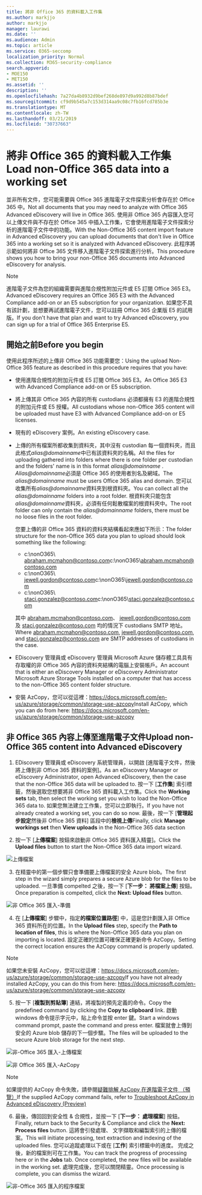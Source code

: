```yaml
---
title: 將非 Office 365 的資料載入工作集
ms.author: markjjo
author: markjjo
manager: laurawi
ms.date: ''
ms.audience: Admin
ms.topic: article
ms.service: O365-seccomp
localization_priority: Normal
ms.collection: M365-security-compliance
search.appverid:
- MOE150
- MET150
ms.assetid: ''
description: ''
ms.openlocfilehash: 7a27da4b8932d9bef268de897d9a992d8b87bdef
ms.sourcegitcommit: cf9d9b545a7c153d314aa9c08c7fb16fcd785b3e
ms.translationtype: MT
ms.contentlocale: zh-TW
ms.lasthandoff: 03/21/2019
ms.locfileid: "30737663"
---
```

# <a name="load-non-office-365-data-into-a-working-set"></a><span data-ttu-id="bc913-102">將非 Office 365 的資料載入工作集</span><span class="sxs-lookup"><span data-stu-id="bc913-102">Load non-Office 365 data into a working set</span></span>

<span data-ttu-id="bc913-103">並非所有文件，您可能需要與 Office 365 進階電子文件探索分析會存在於 Office 365 中。</span><span class="sxs-lookup"><span data-stu-id="bc913-103">Not all documents that you may need to analyze with Office 365 Advanced eDiscovery will live in Office 365.</span></span> <span data-ttu-id="bc913-104">使用非 Office 365 內容匯入您可以上傳文件與不存在於 Office 365 中插入工作集，它會使用進階電子文件探索分析的進階電子文件中的功能。</span><span class="sxs-lookup"><span data-stu-id="bc913-104">With the Non-Office 365 content import feature in Advanced eDiscovery you can upload documents that don't live in Office 365 into a working set so it is analyzed with Advanced eDiscovery.</span></span> <span data-ttu-id="bc913-105">此程序將示範如何將非 Office 365 文件移入進階電子文件探索進行分析。</span><span class="sxs-lookup"><span data-stu-id="bc913-105">This procedure shows you how to bring your non-Office 365 documents into Advanced eDiscovery for analysis.</span></span>

>[!Note]
><span data-ttu-id="bc913-106">進階電子文件為您的組織需要與進階合規性附加元件或 E5 訂閱 Office 365 E3。</span><span class="sxs-lookup"><span data-stu-id="bc913-106">Advanced eDiscovery requires an Office 365 E3 with the Advanced Compliance add-on or an E5 subscription for your organization.</span></span> <span data-ttu-id="bc913-107">如果您不具有該計劃，並想要再試進階電子文件，您可以註冊 Office 365 企業版 E5 的試用版。</span><span class="sxs-lookup"><span data-stu-id="bc913-107">If you don't have that plan and want to try Advanced eDiscovery, you can sign up for a trial of Office 365 Enterprise E5.</span></span>

## <a name="before-you-begin"></a><span data-ttu-id="bc913-108">開始之前</span><span class="sxs-lookup"><span data-stu-id="bc913-108">Before you begin</span></span>
<span data-ttu-id="bc913-109">使用此程序所述的上傳非 Office 365 功能需要您：</span><span class="sxs-lookup"><span data-stu-id="bc913-109">Using the upload Non-Office 365 feature as described in this procedure requires that you have:</span></span>

- <span data-ttu-id="bc913-110">使用進階合規性的附加元件或 E5 訂閱 Office 365 E3。</span><span class="sxs-lookup"><span data-stu-id="bc913-110">An Office 365 E3 with Advanced Compliance add-on or E5 subscription.</span></span>

- <span data-ttu-id="bc913-111">將上傳其非 Office 365 內容的所有 custodians 必須都擁有 E3 的進階合規性的附加元件或 E5 授權。</span><span class="sxs-lookup"><span data-stu-id="bc913-111">All custodians whose non-Office 365 content will be uploaded must have E3 with Advanced Compliance add-on or E5 licenses.</span></span>

- <span data-ttu-id="bc913-112">現有的 eDiscovery 案例。</span><span class="sxs-lookup"><span data-stu-id="bc913-112">An existing eDiscovery case.</span></span>

- <span data-ttu-id="bc913-113">上傳的所有檔案所都收集到資料夾，其中沒有 custodian 每一個資料夾，而且此格式*alias@domainname*中已有該資料夾的名稱。</span><span class="sxs-lookup"><span data-stu-id="bc913-113">All the files for uploading gathered into folders where there is one folder per custodian and the folders' name is in this format *alias@domainname* .</span></span> <span data-ttu-id="bc913-114">*Alias@domainname*必須是 Office 365 的使用者別名及網域。</span><span class="sxs-lookup"><span data-stu-id="bc913-114">The *alias@domainname* must be users Office 365 alias and domain.</span></span> <span data-ttu-id="bc913-115">您可以收集所有*alias@domainname*資料夾到根資料夾。</span><span class="sxs-lookup"><span data-stu-id="bc913-115">You can collect all the *alias@domainname* folders into a root folder.</span></span> <span data-ttu-id="bc913-116">根資料夾只能包含*alias@domainname*資料夾，必須有任何鬆散檔案的根資料夾中。</span><span class="sxs-lookup"><span data-stu-id="bc913-116">The root folder can only contain the *alias@domainname* folders, there must be no loose files in the root folder.</span></span>

   <span data-ttu-id="bc913-117">您要上傳的非 Office 365 資料的資料夾結構看起來應如下所示：</span><span class="sxs-lookup"><span data-stu-id="bc913-117">The folder structure for the non-Office 365 data you plan to upload should look something like the following:</span></span>

   - <span data-ttu-id="bc913-118">c:\nonO365\ abraham.mcmahon@contoso.com</span><span class="sxs-lookup"><span data-stu-id="bc913-118">c:\nonO365\abraham.mcmahon@contoso.com</span></span>
   - <span data-ttu-id="bc913-119">c:\nonO365\ jewell.gordon@contoso.com</span><span class="sxs-lookup"><span data-stu-id="bc913-119">c:\nonO365\jewell.gordon@contoso.com</span></span>
   - <span data-ttu-id="bc913-120">c:\nonO365\ staci.gonzalez@contoso.com</span><span class="sxs-lookup"><span data-stu-id="bc913-120">c:\nonO365\staci.gonzalez@contoso.com</span></span>

   <span data-ttu-id="bc913-121">其中 abraham.mcmahon@contoso.com、 jewell.gordon@contoso.com 及 staci.gonzalez@contoso.com 均的情況下 custodians SMTP 地址。</span><span class="sxs-lookup"><span data-stu-id="bc913-121">Where abraham.mcmahon@contoso.com, jewell.gordon@contoso.com, and staci.gonzalez@contoso.com are SMTP addresses of custodians in the case.</span></span>

- <span data-ttu-id="bc913-122">EDiscovery 管理員或 eDiscovery 管理員 Microsoft Azure 儲存體工具具有存取權的非 Office 365 內容的資料夾結構的電腦上安裝帳戶。</span><span class="sxs-lookup"><span data-stu-id="bc913-122">An account that is either an eDiscovery Manager or eDiscovery Administrator Microsoft Azure Storage Tools installed on a computer that has access to the non-Office 365 content folder structure.</span></span>

- <span data-ttu-id="bc913-123">安裝 AzCopy，您可以從這裡：https://docs.microsoft.com/en-us/azure/storage/common/storage-use-azcopy</span><span class="sxs-lookup"><span data-stu-id="bc913-123">Install AzCopy, which you can do from here: https://docs.microsoft.com/en-us/azure/storage/common/storage-use-azcopy</span></span>

## <a name="upload-non-office-365-content-into-advanced-ediscovery"></a><span data-ttu-id="bc913-124">非 Office 365 內容上傳至進階電子文件</span><span class="sxs-lookup"><span data-stu-id="bc913-124">Upload non-Office 365 content into Advanced eDiscovery</span></span>

1. <span data-ttu-id="bc913-125">EDiscovery 管理員或 eDiscovery 系統管理員，以開啟 [進階電子文件，然後將上傳到非 Office 365 資料的案例]。</span><span class="sxs-lookup"><span data-stu-id="bc913-125">As an eDiscovery Manager or eDiscovery Administrator, open Advanced eDiscovery, then the case that the non-Office 365 data will be uploaded to.</span></span>  <span data-ttu-id="bc913-126">按一下 [**工作集**] 索引標籤，然後選取您想要將非 Office 365 資料載入工作集。</span><span class="sxs-lookup"><span data-stu-id="bc913-126">Click the **Working sets** tab, then select the working set you wish to load the Non-Office 365 data to.</span></span>  <span data-ttu-id="bc913-127">如果您無法建立工作集，您可以立即執行。</span><span class="sxs-lookup"><span data-stu-id="bc913-127">If you have not already created a working set, you can do so now.</span></span>  <span data-ttu-id="bc913-128">最後，按一下 [**管理起步設定**然後非 Office 365 資料] 區段中的**檢視上傳**</span><span class="sxs-lookup"><span data-stu-id="bc913-128">Finally, click **Manage workings set** then **View uploads** in the Non-Office 365 data section</span></span>

2. <span data-ttu-id="bc913-129">按一下 [**上傳檔案**] 按鈕來啟動非 Office 365 資料匯入精靈]。</span><span class="sxs-lookup"><span data-stu-id="bc913-129">Click the **Upload files** button to start the Non-Office 365 data import wizard.</span></span>

![上傳檔案](../media/574f4059-4146-4058-9df3-ec97cf28d7c7.png)

3. <span data-ttu-id="bc913-131">在精靈中的第一個步驟只會準備要上傳檔案的安全 Azure blob。</span><span class="sxs-lookup"><span data-stu-id="bc913-131">The first step in the wizard simply prepares a secure Azure blob for the files to be uploaded.</span></span>  <span data-ttu-id="bc913-132">一旦準備 compelted 之後，按一下 [**下一步： 將檔案上傳**] 按鈕。</span><span class="sxs-lookup"><span data-stu-id="bc913-132">Once preparation is compelted, click the **Next: Upload files** button.</span></span>

![非 Office 365 匯入-準備](../media/0670a347-a578-454a-9b3d-e70ef47aec57.png)
 
4. <span data-ttu-id="bc913-134">在 [**上傳檔案**] 步驟中，指定**的檔案位置路徑**] 中，這是您計劃匯入非 Office 365 資料所在的位置。</span><span class="sxs-lookup"><span data-stu-id="bc913-134">In the **Upload files** step, specify the **Path to location of files**, this is where the Non-Office 365 data you plan on importing is located.</span></span>  <span data-ttu-id="bc913-135">設定正確的位置可確保正確更新命令 AzCopy。</span><span class="sxs-lookup"><span data-stu-id="bc913-135">Setting the correct location ensures the AzCopy command is properly updated.</span></span>

> [!NOTE]
> <span data-ttu-id="bc913-136">如果您未安裝 AzCopy，您可以從這裡：https://docs.microsoft.com/en-us/azure/storage/common/storage-use-azcopy</span><span class="sxs-lookup"><span data-stu-id="bc913-136">If you have not already installed AzCopy, you can do this from here: https://docs.microsoft.com/en-us/azure/storage/common/storage-use-azcopy</span></span>

5. <span data-ttu-id="bc913-137">按一下 [**複製到剪貼簿**] 連結，將複製的預先定義的命令。</span><span class="sxs-lookup"><span data-stu-id="bc913-137">Copy the predefined command by clicking the **Copy to clipboard** link.</span></span> <span data-ttu-id="bc913-138">啟動 windows 命令提示字元中，貼上命令並按 enter 鍵。</span><span class="sxs-lookup"><span data-stu-id="bc913-138">Start a windows command prompt, paste the command and press enter.</span></span>  <span data-ttu-id="bc913-139">檔案就會上傳到安全的 Azure blob 儲存的下一個步驟。</span><span class="sxs-lookup"><span data-stu-id="bc913-139">The files will be uploaded to the secure Azure blob storage for the next step.</span></span>

![非-Office 365 匯入-上傳檔案](../media/3ea53b5d-7f9b-4dfc-ba63-90a38c14d41a.png)

![非 Office 365 匯入-AzCopy](../media/504e2dbe-f36f-4f36-9b08-04aea85d8250.png)

> [!NOTE]
> <span data-ttu-id="bc913-142">如果提供的 AzCopy 命令失敗，請參閱[疑難排解 AzCopy 在進階電子文件 （預覽）](troubleshooting-azcopy.md)</span><span class="sxs-lookup"><span data-stu-id="bc913-142">If the supplied AzCopy command fails, refer to [Troubleshoot AzCopy in Advanced eDiscovery (Preview)](troubleshooting-azcopy.md)</span></span>

6. <span data-ttu-id="bc913-143">最後，傳回回到安全性 & 合規性，並按一下 [**下一步： 處理檔案**] 按鈕。</span><span class="sxs-lookup"><span data-stu-id="bc913-143">Finally, return back to the Security & Compliance and click the **Next: Process files** button.</span></span>  <span data-ttu-id="bc913-144">這將會引發處理、 文字擷取和編製索引的上傳的檔案。</span><span class="sxs-lookup"><span data-stu-id="bc913-144">This will initiate processing, text extraction and indexing of the uploaded files.</span></span>  <span data-ttu-id="bc913-145">您可以追蹤處理以下或在 [**工作**] 索引標籤中的進度。 完成之後，新的檔案則可在工作集。</span><span class="sxs-lookup"><span data-stu-id="bc913-145">You can track the progress of processing here or in the **Jobs** tab.  Once completed, the new files will be available in the working set.</span></span>  <span data-ttu-id="bc913-146">處理完成後，您可以關閉精靈。</span><span class="sxs-lookup"><span data-stu-id="bc913-146">Once processing is complete, you can dismiss the wizard.</span></span>

![非-Office 365 匯入的程序檔案](../media/218b1545-416a-4a9f-9b25-3b70e8508f67.png)

